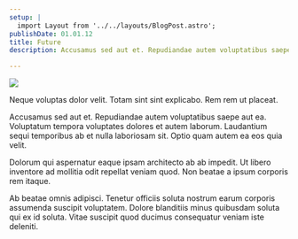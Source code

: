 ```yaml
---
setup: |
  import Layout from '../../layouts/BlogPost.astro';
publishDate: 01.01.12
title: Future
description: Accusamus sed aut et. Repudiandae autem voluptatibus saepe aut ea. Voluptatum tempora voluptates dolores et autem laborum. Laudantium sequi temporibus ab et nulla laboriosam sit. Optio quam autem ea eos quia velit.

---
```


<img src="/assets/img/nails.jpeg">

Neque voluptas dolor velit. Totam sint sint explicabo. Rem rem ut placeat.

Accusamus sed aut et. Repudiandae autem voluptatibus saepe aut ea. Voluptatum tempora voluptates dolores et autem laborum. Laudantium sequi temporibus ab et nulla laboriosam sit. Optio quam autem ea eos quia velit.

Dolorum qui aspernatur eaque ipsam architecto ab ab impedit. Ut libero inventore ad mollitia odit repellat veniam quod. Non beatae a ipsum corporis rem itaque.

Ab beatae omnis adipisci. Tenetur officiis soluta nostrum earum corporis assumenda suscipit voluptatem. Dolore blanditiis minus quibusdam soluta qui ex id soluta. Vitae suscipit quod ducimus consequatur veniam iste deleniti.
